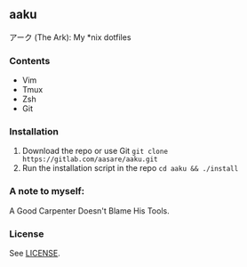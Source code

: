 aaku
---

アーク (The Ark): My *nix dotfiles

### Contents

- Vim
- Tmux
- Zsh
- Git

### Installation

1. Download the repo or use Git `git clone https://gitlab.com/aasare/aaku.git`
2. Run the installation script in the repo `cd aaku && ./install`

### A note to myself:

A Good Carpenter Doesn't Blame His Tools.

### License

See [LICENSE](https://github.com/aasare/aaku/blob/master/LICENSE).
